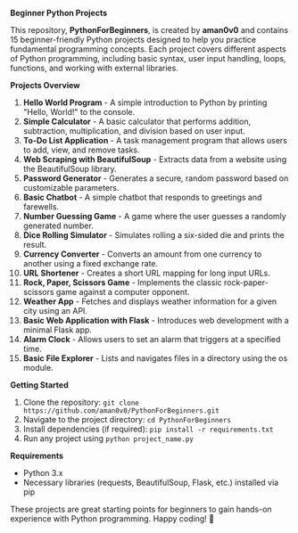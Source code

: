 ********Beginner Python Projects********

This repository, **PythonForBeginners**, is created by **aman0v0** and contains 15 beginner-friendly Python projects designed to help you practice fundamental programming concepts. Each project covers different aspects of Python programming, including basic syntax, user input handling, loops, functions, and working with external libraries.

******Projects Overview******

1. **Hello World Program** - A simple introduction to Python by printing "Hello, World!" to the console.
2. **Simple Calculator** - A basic calculator that performs addition, subtraction, multiplication, and division based on user input.
3. **To-Do List Application** - A task management program that allows users to add, view, and remove tasks.
4. **Web Scraping with BeautifulSoup** - Extracts data from a website using the BeautifulSoup library.
5. **Password Generator** - Generates a secure, random password based on customizable parameters.
6. **Basic Chatbot** - A simple chatbot that responds to greetings and farewells.
7. **Number Guessing Game** - A game where the user guesses a randomly generated number.
8. **Dice Rolling Simulator** - Simulates rolling a six-sided die and prints the result.
9. **Currency Converter** - Converts an amount from one currency to another using a fixed exchange rate.
10. **URL Shortener** - Creates a short URL mapping for long input URLs.
11. **Rock, Paper, Scissors Game** - Implements the classic rock-paper-scissors game against a computer opponent.
12. **Weather App** - Fetches and displays weather information for a given city using an API.
13. **Basic Web Application with Flask** - Introduces web development with a minimal Flask app.
14. **Alarm Clock** - Allows users to set an alarm that triggers at a specified time.
15. **Basic File Explorer** - Lists and navigates files in a directory using the os module.

******Getting Started******

1. Clone the repository: `git clone https://github.com/aman0v0/PythonForBeginners.git`
2. Navigate to the project directory: `cd PythonForBeginners`
3. Install dependencies (if required): `pip install -r requirements.txt`
4. Run any project using `python project_name.py`

******Requirements******
- Python 3.x
- Necessary libraries (requests, BeautifulSoup, Flask, etc.) installed via pip

These projects are great starting points for beginners to gain hands-on experience with Python programming. Happy coding! 🚀

